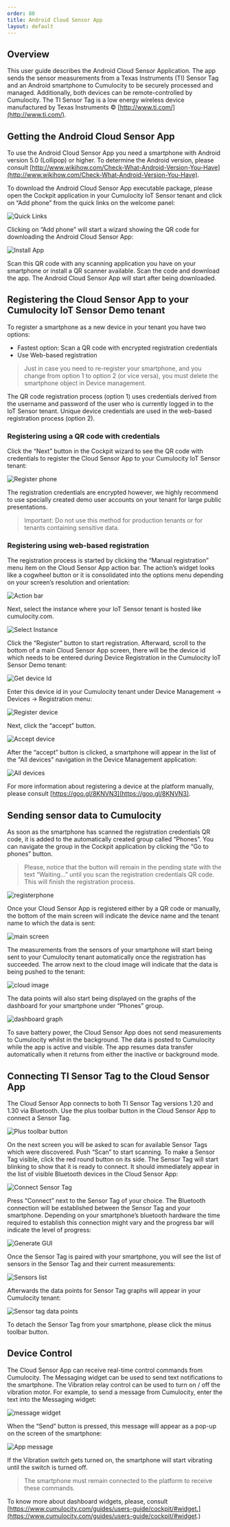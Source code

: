 ```yaml
---
order: 80
title: Android Cloud Sensor App
layout: default
---
```


## Overview

This user guide describes the Android Cloud Sensor Application. The app sends the sensor measurements from a Texas Instruments (TI) Sensor Tag and an Android smartphone to Cumulocity to be securely processed and managed. Additionally, both devices can be remote-controlled by Cumulocity. The TI Sensor Tag is a low energy wireless device manufactured by Texas Instruments © [http://www.ti.com/](http://www.ti.com/).

## Getting the Android Cloud Sensor App

To use the Android Cloud Sensor App you need a smartphone with Android version 5.0 (Lollipop) or higher. To determine the Android version, please consult [http://www.wikihow.com/Check-What-Android-Version-You-Have](http://www.wikihow.com/Check-What-Android-Version-You-Have).

To download the Android Cloud Sensor App executable package, please open the Cockpit application in your Cumulocity IoT Sensor tenant and click on “Add phone” from the quick links on the welcome panel:

![Quick Links](/guides/users-guide/quicklinks.png)

Clicking on “Add phone” will start a wizard showing the QR code for downloading the Android Cloud Sensor App:

![Install App](/guides/users-guide/installapp.png)

Scan this QR code with any scanning application you have on your smartphone or install a QR scanner available. Scan the code and download the app. The Android Cloud Sensor App will start after being downloaded.

## Registering the Cloud Sensor App to your Cumulocity IoT Sensor Demo tenant

To register a smartphone as a new device in your tenant you have two options:

- Fastest option: Scan a QR code with encrypted registration credentials
- Use Web-based registration

> Just in case you need to re-register your smartphone, and you change from option 1 to option 2 (or vice versa), you must delete the smartphone object in Device management.

The QR code registration process (option 1) uses credentials derived from the username and password of the user who is currently logged in to the IoT Sensor tenant. Unique device credentials are used in the web-based registration process (option 2).

### Registering using a QR code with credentials

Click the “Next” button in the Cockpit wizard to see the QR code with credentials to register the Cloud Sensor App to your Cumulocity IoT Sensor tenant:

![Register phone](/guides/users-guide/registerphone.png)

The registration credentials are encrypted however, we highly recommend to use specially created demo user accounts on your tenant for large public presentations.

> Important: Do not use this method for production tenants or for tenants containing sensitive data.

### Registering using web-based registration

The registration process is started by clicking the “Manual registration” menu item on the Cloud Sensor App action bar. The action’s widget looks like a cogwheel button or it is consolidated into the options menu depending on your screen’s resolution and orientation:

![Action bar](/guides/users-guide/actionbar.png)

Next, select the instance where your IoT Sensor tenant is hosted like cumulocity.com.

![Select Instance](/guides/users-guide/selectinstance.png)

Click the “Register” button to start registration. Afterward, scroll to the bottom of a main Cloud Sensor App screen, there will be the device id which needs to be entered during Device Registration in the Cumulocity IoT Sensor Demo tenant:

![Get device Id](/guides/users-guide/getdeviceid.png)

Enter this device id in your Cumulocity tenant under Device Management -> Devices -> Registration menu:

![Register device](/guides/users-guide/registerdeviceid.png)

Next, click the “accept” button.

![Accept device](/guides/users-guide/acceptdevice.png)

After the “accept” button is clicked, a smartphone will appear in the list of the "All devices" navigation in the Device Management application:

![All devices](/guides/users-guide/alldevices.png)

For more information about registering a device at the platform manually, please consult [https://goo.gl/8KNVN3](https://goo.gl/8KNVN3).

## Sending sensor data to Cumulocity

As soon as the smartphone has scanned the registration credentials QR code, it is added to the automatically created group called “Phones”. You can navigate the group in the Cockpit application by clicking the “Go to phones” button. 

> Please, notice that the button will remain in the pending state with the text “Waiting...” until you scan the registration credentials QR code. This will finish the registration process.

![registerphone](/guides/users-guide/registerphone.png)

Once your Cloud Sensor App is registered either by a QR code or manually, the bottom of the main screen will indicate the device name and the tenant name to which the data is sent:

![main screen](/guides/users-guide/mainscreen.png)

The measurements from the sensors of your smartphone will start being sent to your Cumulocity tenant automatically once the registration has succeeded. The arrow next to the cloud image will indicate that the data is being pushed to the tenant:

![cloud image](/guides/users-guide/cloudimage.png)

The data points will also start being displayed on the graphs of the dashboard for your smartphone under “Phones” group.

![dashboard graph](/guides/users-guide/dashboardgraph.png)

To save battery power, the Cloud Sensor App does not send measurements to Cumulocity whilst in the background. The data is posted to Cumulocity while the app is active and visible. The app resumes data transfer automatically when it returns from either the inactive or background mode.

## Connecting TI Sensor Tag to the Cloud Sensor App

The Cloud Sensor App connects to both TI Sensor Tag versions 1.20 and 1.30 via Bluetooth. Use the plus toolbar button in the Cloud Sensor App to connect a Sensor Tag.

![Plus toolbar button](/guides/users-guide/plustoolbarbutton.png)

On the next screen you will be asked to scan for available Sensor Tags which were discovered. Push “Scan” to start scanning. To make a Sensor Tag visible, click the red round button on its side. The Sensor Tag will start blinking to show that it is ready to connect. It should immediately appear in the list of visible Bluetooth devices in the Cloud Sensor App:

![Connect Sensor Tag](/guides/users-guide/connectsensortag.png)

Press “Connect” next to the Sensor Tag of your choice. The Bluetooth connection will be established between the Sensor Tag and your smartphone. Depending on your smartphone’s bluetooth hardware the time required to establish this connection might vary and the progress bar will indicate the level of progress:

![Generate GUI](/guides/users-guide/generategui.png)

Once the Sensor Tag is paired with your smartphone, you will see the list of sensors in the Sensor Tag and their current measurements:

![Sensors list](/guides/users-guide/sensorslist.png)

Afterwards the data points for Sensor Tag graphs will appear in your Cumulocity tenant:

![Sensor tag data points](/guides/users-guide/sensortagdatapoints.png)

To detach the Sensor Tag from your smartphone, please click the minus toolbar button.

## Device Control

The Cloud Sensor App can receive real-time control commands from Cumulocity. The Messaging widget can be used to send text notifications to the smartphone. The Vibration relay control can be used to turn on / off the vibration motor. For example, to send a message from Cumulocity, enter the text into the Messaging widget:

![message widget](/guides/users-guide/messagewidget.png)

When the “Send” button is pressed, this message will appear as a pop-up on the screen of the smartphone:

![App message](/guides/users-guide/appmessage.png)

If the Vibration switch gets turned on, the smartphone will start vibrating until the switch is turned off.

> The smartphone must remain connected to the platform to receive these commands. 

To know more about dashboard widgets, please, consult
[https://www.cumulocity.com/guides/users-guide/cockpit/#widget.](https://www.cumulocity.com/guides/users-guide/cockpit/#widget.)